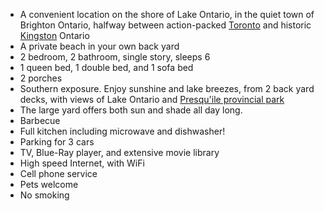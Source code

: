  - A convenient location on the shore of Lake Ontario, in the quiet town of Brighton Ontario, halfway between action-packed [Toronto](http://www.toronto.ca/) and historic [Kingston](https://www.cityofkingston.ca/) Ontario
 - A private beach in your own back yard
 - 2 bedroom, 2 bathroom, single story, sleeps 6
 - 1 queen bed, 1 double bed, and 1 sofa bed
 - 2 porches
 - Southern exposure. Enjoy sunshine and lake breezes, from 2 back yard decks, with views of Lake Ontario and [Presqu'ile provincial park](http://www.ontarioparks.com/park/presquile)
 - The large yard offers both sun and shade all day long.
 - Barbecue
 - Full kitchen including microwave and dishwasher!
 - Parking for 3 cars
 - TV, Blue-Ray player, and extensive movie library
 - High speed Internet, with WiFi
 - Cell phone service
 - Pets welcome
 - No smoking
